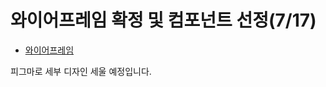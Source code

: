 # 와이어프레임 확정 및 컴포넌트 선정(7/17)
- [와이어프레임](https://www.figma.com/file/2pYOPCBk5UEXVOVfWsiQ1u/%EB%AA%A8%EC%97%AC%EB%9E%8C?type=design&node-id=108%3A2609&mode=design&t=2xHYsnjEaPwIfaUj-1)


피그마로 세부 디자인 세울 예정입니다.